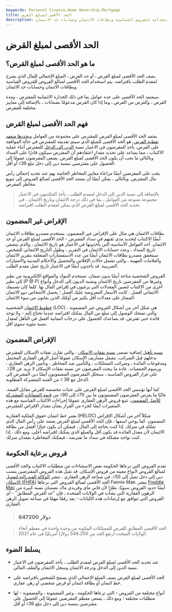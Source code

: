 ```yaml
---
keywords: Personal Finance,Home Ownership,Mortgage
title: الحد الأقصى لمبلغ القرض
description: يصف الحد الأقصى لمبلغ القرض الإجمالي الذي يسمح للشخص باقتراضه. يتم استخدامه للقروض القياسية وبطاقات الائتمان وحسابات حد الائتمان.
---
```


# الحد الأقصى لمبلغ القرض
## ما هو الحد الأقصى لمبلغ القرض؟

يصف الحد الأقصى لمبلغ القرض ، أو حد القرض ، المبلغ الإجمالي للمال الذي يصرح لمقدم الطلب باقتراضه. يتم استخدام الحد الأقصى لمبالغ القروض للقروض القياسية وبطاقات الائتمان وحسابات حد الائتمان.

سيعتمد الحد الأقصى على عدة عوامل بما في ذلك الجدارة الائتمانية للمقترض ، ومدة القرض ، والغرض من القرض ، وما إذا كان القرض مدعومًا بضمانات ، بالإضافة إلى معايير مختلفة للمقرض.

## فهم الحد الأقصى لمبلغ القرض

يعتمد الحد الأقصى لمبلغ القرض للمقترض على مجموعة من العوامل [ويحددها متعهد تغطية القرض](/underwriter). هو الحد الأقصى للمبلغ الذي سيتم تقديمه للمقترض في حالة الموافقة على القرض. يأخذ المقرضون في الاعتبار نسبة [الدين إلى الدخل](/dti) للمقترض أثناء عملية الاكتتاب ، مما يساعد على تحديد مقدار اعتقادهم أن المقترض سيكون قادرًا على السداد وبالتالي ما يجب أن يكون الحد الأقصى لمبلغ القرض. يسعى المقرضون عمومًا إلى الحصول على مقترضين بنسبة دين إلى دخل تبلغ 36٪ أو أقل.

يجب على المقرضين أيضًا مراعاة معايير المخاطر الخاصة بهم عند تحديد إجمالي رأس مال المقترض. وبالتالي ، يمكن أيضًا أن يستند الحد الأقصى لمبالغ القروض إلى تنويع مخاطر المقرض.

> بالإضافة إلى نسبة الدين إلى الدخل لمقدم الطلب ، يأخذ المكتتبون في الاعتبار مجموعة متنوعة من العوامل ، بما في ذلك درجة الائتمان وتاريخ الائتمان ، في تحديد الحد الأقصى لمبلغ القرض الذي يمكن لمقدم الطلب اقتراضه.

>

## الإقراض غير المضمون

بطاقات الائتمان هي مثال على الإقراض غير المضمون. يستخدم مصدرو بطاقات الائتمان أيضًا الاكتتاب لتحديد مدى ثقتهم في سداد المقترض - الحد الأقصى لمبلغ القرض أو حد الائتمان. أحد العوامل الأساسية التي يأخذونها في الاعتبار هو تاريخ الائتمان ، والذي يتضمن تاريخ السداد ، وعدد حسابات الائتمان في التقرير ، وطول التاريخ الائتماني للشخص. سيتحقق مصدرو بطاقات الائتمان أيضًا من عدد الاستفسارات المتعلقة بتقرير الائتمان والعلامات المهينة ، والتي تشمل حالات الإفلاس والتحصيل والأحكام المدنية والامتيازات الضريبية. قد يأخذون أيضًا في الاعتبار تاريخ عمل مقدم الطلب.

القروض الشخصية متاحة أيضًا بدون ضمان. تستخدم البنوك والمواقع الإلكترونية من نظير إلى نظير (P @ P) وغيرها من المقرضين تاريخ الائتمان ونسبة الديون إلى الدخل وأنواع أخرى من الاكتتاب لتعيين المعدلات التي يرغبون في إقراض المال بها. كلما كان تصنيفك الائتماني أفضل ، كانت الأسعار المعروضة عليك أفضل ؛ يحصل الأشخاص ذوو الائتمان الممتاز على معدلات أقل بكثير من أولئك الذين يعانون من سوء الائتمان.

[خطوط الائتمان](/lineofcredit) الشخصية (LOC) هي شكل آخر من أشكال القروض غير المضمونة ، والتي تمنحك الوصول إلى مبلغ من المال يمكنك اقتراضه عندما تحتاج إليه - ولا توجد فائدة حتى تقترض. قد يساعدك الحصول على درجات ائتمانية أفضل في التأهل لمعدل نسبة مئوية سنوي أقل.

## الإقراض المضمون

[نسبة تأهيل](/qualifying_ratios) إضافية تسمى [نسبة نفقات الإسكان](/housing_expense_ratio) ، والتي تقارن نفقات الإسكان للمقترض بدخلهم قبل الضرائب. تشمل مصاريف الإسكان عمومًا أصل الرهن العقاري المحتمل ومدفوعات الفائدة ، وضرائب الممتلكات ، والتأمين ضد المخاطر ، وتأمين الرهن العقاري ، ورسوم الجمعيات. عادة ما يبحث المقرضون عن نسبة نفقات الإسكان لا تزيد عن 28٪. على غرار القروض القياسية ، سيحلل المقرضون المضمونون أيضًا دين المقترض إلى الدخل مع 36 ٪ من العتبة المشتركة المطلوبة.

كما أنها تؤسس الحد الأقصى لمبلغ القرض على عتبات مخصصة للقرض مقابل القيمة. غالبًا ما يقرض المقرضون المضمونون ما بين 70٪ إلى 90٪ من [قيمة الضمانات](/collateral-value) [المشتركة للأصل المضمون](/collateral-value). تتبع قروض الرهن العقاري عمومًا إجراءات الاكتتاب القياسية مع هذه المتغيرات أيضًا كجزء من القرار بشأن مقدار الإقراض للمقترض.

يعتبر خط ائتمان حقوق الملكية العقارية (HELOC) شكلاً آخر من أشكال الإقراض المضمون. كما يوحي اسمها ، فإن الحد الأقصى لمبلغ القرض يعتمد على رأس المال الذي تملكه في منزلك. إذا كنت بحاجة إلى المال ، فيمكن أن يكون خيارًا أفضل من بطاقة الائتمان لأن معدل الفائدة قد يكون أقل والمبلغ الذي يمكنك اقتراضه أعلى. ومع ذلك ، إذا كنت تواجه مشكلة في سداد ما تقترضه ، فيمكنك المخاطرة بفقدان منزلك.

## قروض برعاية الحكومة

تقدم القروض التي ترعاها الحكومة بعض الاستثناءات من متطلبات الاكتتاب والحد الأقصى لمبالغ القروض لأنواع معينة من قروض الإسكان. قد تقبل هذه القروض المقترضين بنسب دين إلى دخل تصل إلى 50٪. في صناعة الرهن العقاري ، تنشر [الوكالة الفيدرالية لتمويل الإسكان (FHFA)](/fhfa) الحد الأقصى لمبالغ القروض التي ترعاها Fannie Mae. ينشر [Freddie Mac](/freddiemac) أيضًا حدود القروض سنويًا. نظرًا لأن فاني ماي وفريدي ماك تضمنان نسبة كبيرة من الرهون العقارية التي نشأت في الولايات المتحدة ، فإن "حد القرض المطابق" - أي القروض التي تتوافق مع إرشادات هذه الكيانات - يعد رقمًا مهمًا في صناعة تمويل الرهن العقاري.

> ### 647200 دولار

> الحد الأقصى المطابق للقرض للممتلكات المكونة من وحدة واحدة في معظم أنحاء الولايات المتحدة ارتفع الحد من 548،250 دولارًا أمريكيًا في عام 2021.

>

## يسلط الضوء

- عند تحديد الحد الأقصى لمبلغ القرض لمقدم الطلب ، يأخذ المقرضون في الاعتبار نسبة الدين إلى الدخل ودرجة الائتمان وسجل الائتمان والملف المالي.

- الحد الأقصى لمبلغ القرض يصف المبلغ الإجمالي الذي يسمح للشخص باقتراضه على خط ائتمان أو بطاقة ائتمان أو قرض شخصي أو رهن عقاري.

- أنواع مختلفة من القروض - التي ترعاها الحكومة ، وغير المضمونة ، والمضمونة - لها متطلبات مختلفة ؛ ومع ذلك ، يسعى معظم المقرضين عمومًا إلى الحصول على مقترضين بنسبة دين إلى دخل تبلغ 36٪ أو أقل.

